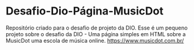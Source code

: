 # Desafio-Dio-Página-MusicDot
Repositório criado para o desafio de projeto da DIO.
Esse é um pequeno projeto sobre o desafio da DIO - Uma página simples em HTML sobre a MusicDot uma escola de música online.
https://www.musicdot.com.br/
